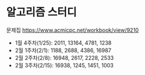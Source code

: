 # 알고리즘 스터디
문제집 https://www.acmicpc.net/workbook/view/9210

- 1월 4주차(1/25): 2011, 13164, 4781, 1238
- 2월 1주차(2/1): 1188, 2688, 4386, 16987
- 2월 2주차(2/8): 16948, 2617, 2228, 2533
- 2월 3주차(2/15): 16938, 1245, 1451, 1003
